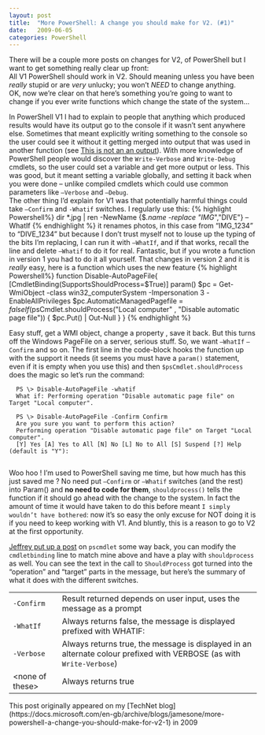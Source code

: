 ```yaml
---
layout: post
title:  "More PowerShell: A change you should make for V2. (#1)"
date:   2009-06-05
categories: PowerShell
---
```


There will be a couple more posts on changes for V2, of PowerShell but I want to
get something really clear up front:  
All V1 PowerShell should work in V2. Should meaning unless you have been
*really* stupid or are *very* unlucky; you won’t *NEED* to change anything.  
OK, now we’re clear on that here’s something you’re going to want to change if
you ever write functions which change the state of the system…

In PowerShell V1 I had to explain to people that anything which produced results
would have its output go to the console if it wasn’t sent anywhere else.
Sometimes that meant explicitly writing something to the console so the user
could see it without it getting merged into output that was used in another
function (see [This is not an an output](/powershell/2007/08/28/Pipes-This-is-not.html)).
With more knowledge of PowerShell people would discover the `Write-Verbose` and
`Write-Debug` cmdlets, so the user could set a variable and get more output or
less. This was good, but it meant setting a variable globally, and setting it
back when you were done – unlike compiled cmdlets which could use common
parameters like `–Verbose` and `–Debug`.  
The other thing I’d explain for V1 was that potentially harmful things could
take `–Confirm` and `‑Whatif` switches. I regularly use this:
{% highlight Powershell%}
dir \*.jpg | ren -NewName {$_.name -replace "IMG_","DIVE"} –WhatIf
{% endhighlight %}
it renames photos, in this case from “IMG_1234” to “DIVE_1234” but because I
don’t trust myself not to louse up the typing of the bits I’m replacing, I can run
it with `–WhatIf`, and if that works, recall the line and delete `–Whatif` to do it
for real. Fantastic, but if you wrote a function in version 1 you had to do it
all yourself. That changes in version 2 and it is *really* easy, here is a
function which uses the new feature
{% highlight Powershell%}
function Disable-AutoPageFile{
  [CmdletBinding(SupportsShouldProcess=$True)]
  param()
    $pc = Get-WmiObject -class win32_computerSystem -Impersonation 3 -EnableAllPrivileges
    $pc.AutomaticManagedPagefile = $false
    If ($psCmdlet.shouldProcess("Local computer" , "Disable automatic page file")) {
         $pc.Put() | Out-Null 
    }
}
{% endhighlight %}

Easy stuff, get a WMI object, change a property , save it back. But this turns
off the Windows PageFile on a server, serious stuff. So, we want `–WhatIf`
`–Confirm` and so on. The first line in the code-block hooks the function up with
the support it needs (it seems you must have a `param()` statement, even if it is
empty when you use this) and then `$psCmdlet.shouldProcess` does the magic so
let’s run the command:
```
  PS \> Disable-AutoPageFile -whatif
  What if: Performing operation "Disable automatic page file" on Target "Local computer".

  PS \> Disable-AutoPageFile -Confirm Confirm
  Are you sure you want to perform this action?
  Performing operation "Disable automatic page file" on Target "Local computer".
  [Y] Yes [A] Yes to All [N] No [L] No to All [S] Suspend [?] Help (default is "Y"):
  
``` 
Woo hoo ! I’m used to PowerShell saving me time, but how much has this just
saved me ? No need put `–Confirm` or `–Whatif` switches (and the rest) into Param() and **no need to code for them**, `shouldprocess()` tells the
function if it should go ahead with the change to the system. In fact the amount
of time it would have taken to do this before meant `I simply wouldn’t have
bothered`: now it’s so easy the only excuse for NOT doing it is if you need to
keep working with V1. And bluntly, this is a reason to go to V2 at the first
opportunity.

[Jeffrey put up a
post](https://devblogs.microsoft.com/powershell/test-pscmdlet/) on `pscmdlet` some
way back, you can modify the `cmdletbinding` line to match mine above and have a
play with `shouldprocess` as well. You can see the text in the call to
`ShouldProcess` got turned into the “operation” and “target” parts in the message,
but here’s the summary of what it does with the different switches.

<table>
<tr><td><code>-Confirm</code></td><td> Result returned depends on user input, uses the message as a prompt</td></tr>
<tr><td><code>-WhatIf</code></td><td> Always returns false, the message is displayed prefixed with WHATIF:</td></tr>
<tr><td><code>-Verbose</code></td><td> Always returns true, the message is displayed in an alternate colour prefixed with VERBOSE (as with <code>Write-Verbose</code>)</td></tr>
<tr><td>&lt;none of these&gt;</td><td>Always returns true</td></tr>
</table>
This post originally appeared on my [TechNet
blog](https://docs.microsoft.com/en-gb/archive/blogs/jamesone/more-powershell-a-change-you-should-make-for-v2-1) in 2009
